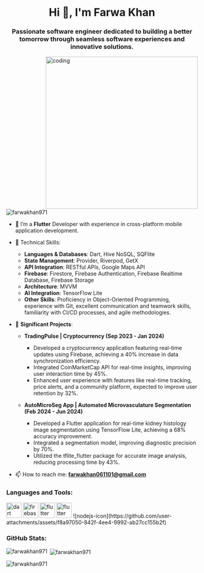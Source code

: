 <h1 align="center">Hi 👋, I'm Farwa Khan</h1>
<h3 align="center">Passionate software engineer dedicated to building a better tomorrow through seamless software experiences and innovative solutions.</h3>

<img align="right" alt="coding" width="400" src="https://cdn.dribbble.com/users/1708950/screenshots/4188877/developer_med.gif"/>

<p align="left"> <img src="https://komarev.com/ghpvc/?username=farwakhan971&label=Profile%20views&color=0e75b6&style=flat" alt="farwakhan971" /> </p>

- 🌱 I’m a **Flutter** Developer with experience in cross-platform mobile application development.

- 🔧 Technical Skills:
  - **Languages & Databases**: Dart, Hive NoSQL, SQFlite
  - **State Management**: Provider, Riverpod, GetX
  - **API Integration**: RESTful APIs, Google Maps API
  - **Firebase**: Firestore, Firebase Authentication, Firebase Realtime Database, Firebase Storage
  - **Architecture**: MVVM
  - **AI Integration**: TensorFlow Lite
  - **Other Skills**: Proficiency in Object-Oriented Programming, experience with Git, excellent communication and teamwork skills, familiarity with CI/CD processes, and agile methodologies.

- 🚀 **Significant Projects**:
  - **TradingPulse | Cryptocurrency (Sep 2023 - Jan 2024)**
    - Developed a cryptocurrency application featuring real-time updates using Firebase, achieving a 40% increase in data synchronization efficiency.
    - Integrated CoinMarketCap API for real-time insights, improving user interaction time by 45%.
    - Enhanced user experience with features like real-time tracking, price alerts, and a community platform, expected to improve user retention by 32%.

  - **AutoMicroSeg App | Automated Microvasculature Segmentation (Feb 2024 - Jun 2024)**
    - Developed a Flutter application for real-time kidney histology image segmentation using TensorFlow Lite, achieving a 68% accuracy improvement.
    - Integrated a segmentation model, improving diagnostic precision by 70%.
    - Utilized the tflite_flutter package for accurate image analysis, reducing processing time by 43%.

- 📫 How to reach me: **farwakhan061101@gmail.com**

<h3 align="left">Languages and Tools:</h3>
<p align="left" style="display: inline;">
  <img src="https://www.vectorlogo.zone/logos/dartlang/dartlang-icon.svg" alt="dart" width="40" height="40"/>
  <img src="https://www.vectorlogo.zone/logos/firebase/firebase-icon.svg" alt="firebase" width="40" height="40"/>
  <img src="https://www.vectorlogo.zone/logos/flutterio/flutterio-icon.svg" alt="flutter" width="40" height="40"/>
  <img src="https://www.vectorlogo.zone/logos/flutterio/flutterio-icon.svg" alt="flutter" width="40" height="40"/>
  ![nodejs-icon](https://github.com/user-attachments/assets/f8a97050-842f-4ee4-9992-ab27cc155b2f)
</p>


<h3 align="left">GitHub Stats:</h3>
<p><img align="left" src="https://github-readme-stats.vercel.app/api/top-langs?username=farwakhan971&show_icons=true&locale=en&layout=compact" alt="farwakhan971" /></p>
<p>&nbsp;<img align="center" src="https://github-readme-stats.vercel.app/api?username=farwakhan971&show_icons=true&locale=en" alt="farwakhan971" /></p>
<p><img align="center" src="https://github-readme-streak-stats.herokuapp.com/?user=farwakhan971&" alt="farwakhan971" /></p>
